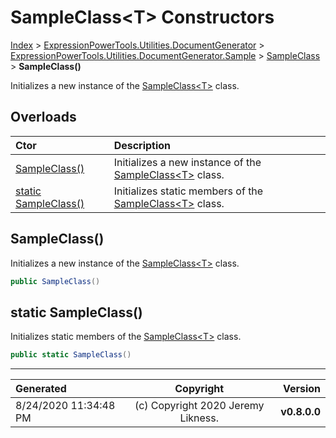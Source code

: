 ﻿# SampleClass&lt;T> Constructors

[Index](../index.md) > [ExpressionPowerTools.Utilities.DocumentGenerator](ExpressionPowerTools.Utilities.DocumentGenerator.a.md) > [ExpressionPowerTools.Utilities.DocumentGenerator.Sample](ExpressionPowerTools.Utilities.DocumentGenerator.Sample.n.md) > [SampleClass<T>](ExpressionPowerTools.Utilities.DocumentGenerator.Sample.SampleClass`1.cs.md) > **SampleClass()**

Initializes a new instance of the [SampleClass&lt;T>](ExpressionPowerTools.Utilities.DocumentGenerator.Sample.SampleClass`1.cs.md) class.

## Overloads

| Ctor | Description |
| :-- | :-- |
| [SampleClass()](#sampleclass) | Initializes a new instance of the [SampleClass&lt;T>](ExpressionPowerTools.Utilities.DocumentGenerator.Sample.SampleClass`1.cs.md) class. |
| [static SampleClass()](#static-sampleclass) | Initializes static members of the [SampleClass&lt;T>](ExpressionPowerTools.Utilities.DocumentGenerator.Sample.SampleClass`1.cs.md) class. |

## SampleClass()

Initializes a new instance of the [SampleClass&lt;T>](ExpressionPowerTools.Utilities.DocumentGenerator.Sample.SampleClass`1.cs.md) class.

```csharp
public SampleClass()
```



## static SampleClass()

Initializes static members of the [SampleClass&lt;T>](ExpressionPowerTools.Utilities.DocumentGenerator.Sample.SampleClass`1.cs.md) class.

```csharp
public static SampleClass()
```



---

| Generated | Copyright | Version |
| :-- | :-: | --: |
| 8/24/2020 11:34:48 PM | (c) Copyright 2020 Jeremy Likness. | **v0.8.0.0** |
